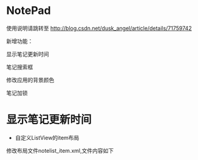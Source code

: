 # NotePad
 使用说明请跳转至 http://blog.csdn.net/dusk_angel/article/details/71759742
 
 新增功能：
 
 显示笔记更新时间
 
 笔记搜索框
 
 修改应用的背景颜色
 
 笔记加锁
 
 # 显示笔记更新时间
 
 - 自定义ListView的item布局
 
  修改布局文件notelist_item.xml,文件内容如下

 <?xml version="1.0" encoding="utf-8"?>
   <RelativeLayout
    xmlns:android="http://schemas.android.com/apk/res/android"
    android:layout_width="match_parent"
    android:layout_height="wrap_content"
    android:padding="5dp"
    android:descendantFocusability="blocksDescendants">
     <ImageView
        android:layout_width="wrap_content"
        android:layout_height="wrap_content"
        android:src="@drawable/app_notes"
        android:id="@+id/type_image"/>
     <TextView
        android:id="@+id/title_text"
        android:layout_width="match_parent"
        android:layout_height="wrap_content"
        android:textSize="20sp"
        android:gravity="center_vertical"
        android:textColor="@color/black"
        android:layout_toRightOf="@+id/type_image"
        android:layout_toLeftOf="@+id/note_edit"
        android:layout_margin="5dp"
        />
     <ImageButton
        android:layout_width="wrap_content"
        android:layout_height="wrap_content"
        android:layout_alignParentRight="true"
        android:id="@+id/note_delete"
        android:src="@drawable/delete"
        android:background="@null"
        android:layout_margin="5dp"
        android:clickable="true"
        android:focusable="false" />
     <ImageButton
        android:layout_width="wrap_content"
        android:layout_height="wrap_content"
        android:layout_toLeftOf="@+id/note_delete"
        android:src="@drawable/edit_light"
        android:layout_margin="5dp"
        android:background="@null"
        android:id="@+id/note_edit"
        android:clickable="true"
        android:focusable="false" />
     <LinearLayout
        android:layout_width="wrap_content"
        android:layout_height="wrap_content"
        android:layout_below="@+id/title_text"
        android:orientation="horizontal"
        android:layout_toRightOf="@+id/type_image">
         <ImageView
            android:layout_width="wrap_content"
            android:layout_height="wrap_content"
            android:id="@+id/time_icon"
            android:src="@drawable/time"
            android:layout_margin="5dp"
            />
         <ImageView
            android:layout_width="wrap_content"
            android:layout_height="wrap_content"
            android:id="@+id/lock_icon"
            android:src="@drawable/lock_"
            android:layout_margin="5dp"/>
    </LinearLayout>
     <TextView
        android:layout_width="match_parent"
        android:layout_height="wrap_content"
        android:id="@+id/date_text"
        android:layout_below="@+id/note_delete"
        android:textColor="@color/black"
        android:gravity="right"/>
    </RelativeLayout>
 

